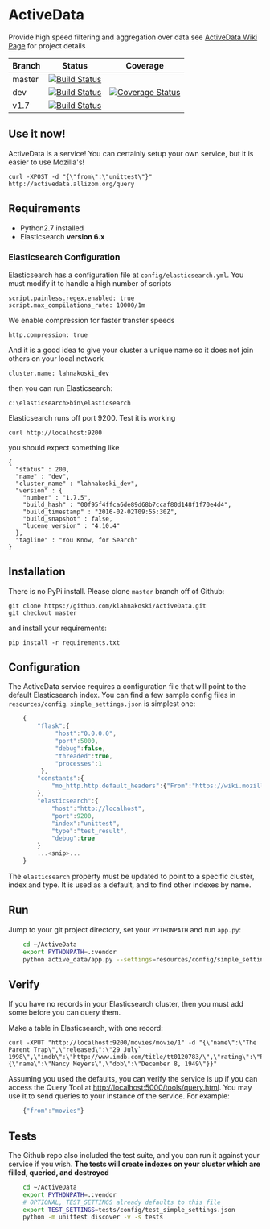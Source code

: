 # ActiveData 

Provide high speed filtering and aggregation over data see [ActiveData Wiki Page](https://wiki.mozilla.org/Auto-tools/Projects/ActiveData) for project details


|Branch      |Status   | Coverage |
|------------|---------|----------|
|master      | [![Build Status](https://travis-ci.org/mozilla/ActiveData.svg?branch=master)](https://travis-ci.org/mozilla/ActiveData) | |
|dev         | [![Build Status](https://travis-ci.org/mozilla/ActiveData.svg?branch=dev)](https://travis-ci.org/mozilla/ActiveData)    | [![Coverage Status](https://coveralls.io/repos/github/mozilla/ActiveData/badge.svg)](https://coveralls.io/github/mozilla/ActiveData) |
|v1.7        | [![Build Status](https://travis-ci.org/mozilla/ActiveData.svg?branch=v1.7)](https://travis-ci.org/mozilla/ActiveData)    ||




## Use it now!

ActiveData is a service! You can certainly setup your own service, but it is easier to use Mozilla's!

    curl -XPOST -d "{\"from\":\"unittest\"}" http://activedata.allizom.org/query

## Requirements

* Python2.7 installed
* Elasticsearch **version 6.x**


### Elasticsearch Configuration

Elasticsearch has a configuration file at `config/elasticsearch.yml`. You must modify it to handle a high number of scripts 

    script.painless.regex.enabled: true
    script.max_compilations_rate: 10000/1m

We enable compression for faster transfer speeds

    http.compression: true

And it is a good idea to give your cluster a unique name so it does not join others on your local network

    cluster.name: lahnakoski_dev

then you can run Elasticsearch:
 
    c:\elasticsearch>bin\elasticsearch

Elasticsearch runs off port 9200. Test it is working 

    curl http://localhost:9200

you should expect something like 

    {
      "status" : 200,
      "name" : "dev",
      "cluster_name" : "lahnakoski_dev",
      "version" : {
        "number" : "1.7.5",
        "build_hash" : "00f95f4ffca6de89d68b7ccaf80d148f1f70e4d4",
        "build_timestamp" : "2016-02-02T09:55:30Z",
        "build_snapshot" : false,
        "lucene_version" : "4.10.4"
      },
      "tagline" : "You Know, for Search"
    }



## Installation

There is no PyPi install. Please clone `master` branch off of Github:

    git clone https://github.com/klahnakoski/ActiveData.git
    git checkout master

and install your requirements:

    pip install -r requirements.txt


## Configuration

The ActiveData service requires a configuration file that will point to the
default Elasticsearch index. You can find a few sample config files in
`resources/config`. `simple_settings.json` is simplest one:

```javascript
    {
        "flask":{
             "host":"0.0.0.0",
             "port":5000,
             "debug":false,
             "threaded":true,
             "processes":1
         },
        "constants":{
            "mo_http.http.default_headers":{"From":"https://wiki.mozilla.org/Auto-tools/Projects/ActiveData"}
        },
        "elasticsearch":{
            "host":"http://localhost",
            "port":9200,
            "index":"unittest",
            "type":"test_result",
            "debug":true
        }
        ...<snip>...
    }
```

The `elasticsearch` property must be updated to point to a specific cluster,
index and type. It is used as a default, and to find other indexes by name.

## Run

Jump to your git project directory, set your `PYTHONPATH` and run `app.py`:

```bash
    cd ~/ActiveData
    export PYTHONPATH=.:vendor
    python active_data/app.py --settings=resources/config/simple_settings.json
```

## Verify

If you have no records in your Elasticsearch cluster, then you must add some before you can query them.

Make a table in Elasticsearch, with one record: 

    curl -XPUT "http://localhost:9200/movies/movie/1" -d "{\"name\":\"The Parent Trap\",\"released\":\"29 July` 1998\",\"imdb\":\"http://www.imdb.com/title/tt0120783/\",\"rating\":\"PG\",\"director\":{\"name\":\"Nancy Meyers\",\"dob\":\"December 8, 1949\"}}"

Assuming you used the defaults, you can verify the service is up if you can
access the Query Tool at [http://localhost:5000/tools/query.html](http://localhost:5000/tools/query.html).
You may use it to send queries to your instance of the service. For example:

```javascript
    {"from":"movies"}
```

## Tests

The Github repo also included the test suite, and you can run it against
your service if you wish. **The tests will create indexes on your
cluster which are filled, queried, and destroyed**

```bash
    cd ~/ActiveData
    export PYTHONPATH=.:vendor
    # OPTIONAL, TEST_SETTINGS already defaults to this file
    export TEST_SETTINGS=tests/config/test_simple_settings.json
    python -m unittest discover -v -s tests
```
